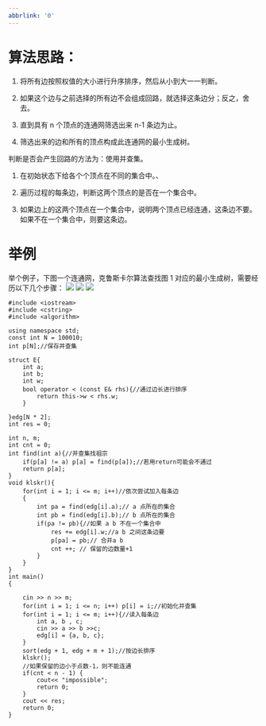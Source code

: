 ```yaml
---
abbrlink: '0'
---
```

# 算法思路：

1. 将所有边按照权值的大小进行升序排序，然后从小到大一一判断。

2. 如果这个边与之前选择的所有边不会组成回路，就选择这条边分；反之，舍去。

3. 直到具有 n 个顶点的连通网筛选出来 n-1 条边为止。

4. 筛选出来的边和所有的顶点构成此连通网的最小生成树。

判断是否会产生回路的方法为：使用并查集。

1. 在初始状态下给各个个顶点在不同的集合中。、

2. 遍历过程的每条边，判断这两个顶点的是否在一个集合中。

3. 如果边上的这两个顶点在一个集合中，说明两个顶点已经连通，这条边不要。如果不在一个集合中，则要这条边。

# 举例
举个例子，下图一个连通网，克鲁斯卡尔算法查找图 1 对应的最小生成树，需要经历以下几个步骤：
![](Pasted%20image%2020241220132841.png)
![](Pasted%20image%2020241220132858.png)
![](Pasted%20image%2020241220132913.png)
```
#include <iostream>
#include <cstring>
#include <algorithm>

using namespace std;
const int N = 100010;
int p[N];//保存并查集

struct E{
    int a;
    int b;
    int w;
    bool operator < (const E& rhs){//通过边长进行排序
        return this->w < rhs.w;
    }

}edg[N * 2];
int res = 0;

int n, m;
int cnt = 0;
int find(int a){//并查集找祖宗
    if(p[a] != a) p[a] = find(p[a]);//若用return可能会不通过
    return p[a];
}
void klskr(){
    for(int i = 1; i <= m; i++)//依次尝试加入每条边
    {
        int pa = find(edg[i].a);// a 点所在的集合
        int pb = find(edg[i].b);// b 点所在的集合
        if(pa != pb){//如果 a b 不在一个集合中
            res += edg[i].w;//a b 之间这条边要
            p[pa] = pb;// 合并a b
            cnt ++; // 保留的边数量+1
        }
    }
}
int main()
{

    cin >> n >> m;
    for(int i = 1; i <= n; i++) p[i] = i;//初始化并查集
    for(int i = 1; i <= m; i++){//读入每条边
        int a, b , c;
        cin >> a >> b >>c;
        edg[i] = {a, b, c};
    }
    sort(edg + 1, edg + m + 1);//按边长排序
    klskr();
    //如果保留的边小于点数-1，则不能连通
    if(cnt < n - 1) {
        cout<< "impossible";
        return 0;
    }
    cout << res;
    return 0;
}

```